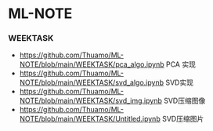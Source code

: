 # ML-NOTE
### WEEKTASK
- https://github.com/Thuamo/ML-NOTE/blob/main/WEEKTASK/pca_algo.ipynb PCA 实现
- https://github.com/Thuamo/ML-NOTE/blob/main/WEEKTASK/svd_algo.ipynb SVD实现
- https://github.com/Thuamo/ML-NOTE/blob/main/WEEKTASK/svd_img.ipynb SVD压缩图像
- https://github.com/Thuamo/ML-NOTE/blob/main/WEEKTASK/Untitled.ipynb SVD压缩图片


